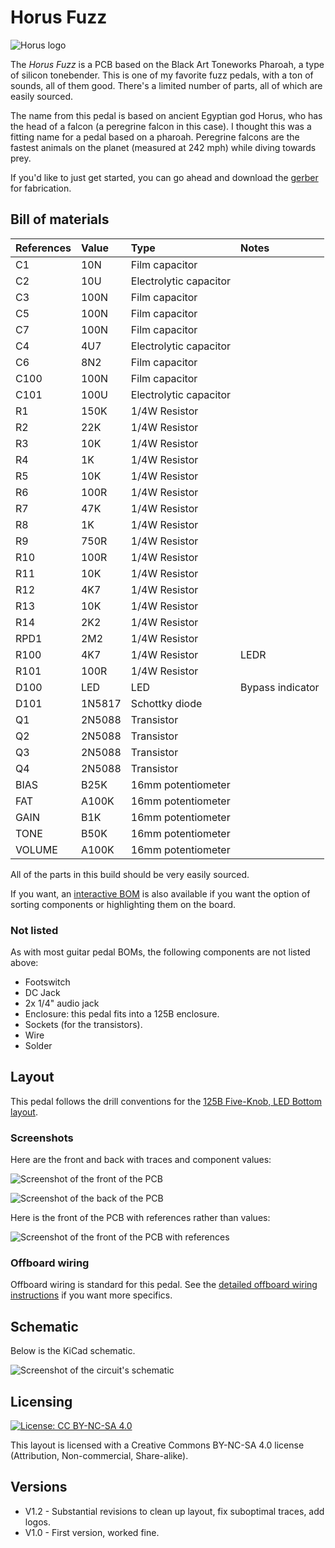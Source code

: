 # Horus Fuzz

![Horus logo](images/logo.png)

The *Horus Fuzz* is a PCB based on the Black Art Toneworks Pharoah, a type of silicon tonebender. This is one of my favorite fuzz pedals, with a ton of sounds, all of them good. There's a limited number of parts, all of which are easily sourced. 

The name from this pedal is based on ancient Egyptian god Horus, who has the head of a falcon (a peregrine falcon in this case). I thought this was a fitting name for a pedal based on a pharoah. Peregrine falcons are the fastest animals on the planet (measured at 242 mph) while diving towards prey.

If you'd like to just get started, you can go ahead and download the [gerber](https://github.com/RWLPedal/music-pcbs/raw/refs/heads/main/HorusFuzz/HorusFuzz.zip) for fabrication.

## Bill of materials


| References | Value  | Type                   | Notes            |
| :--------- | :----- | :--------------------- | :--------------- |
| C1         | 10N    | Film capacitor         |                  |
| C2         | 10U    | Electrolytic capacitor |                  |
| C3         | 100N   | Film capacitor         |                  |
| C5         | 100N   | Film capacitor         |                  |
| C7         | 100N   | Film capacitor         |                  |
| C4         | 4U7    | Electrolytic capacitor |                  |
| C6         | 8N2    | Film capacitor         |                  |
| C100       | 100N   | Film capacitor         |                  |
| C101       | 100U   | Electrolytic capacitor |                  |
| R1         | 150K   | 1/4W Resistor          |                  |
| R2         | 22K    | 1/4W Resistor          |                  |
| R3         | 10K    | 1/4W Resistor          |                  |
| R4         | 1K     | 1/4W Resistor          |                  |
| R5         | 10K    | 1/4W Resistor          |                  |
| R6         | 100R   | 1/4W Resistor          |                  |
| R7         | 47K    | 1/4W Resistor          |                  |
| R8         | 1K     | 1/4W Resistor          |                  |
| R9         | 750R   | 1/4W Resistor          |                  |
| R10        | 100R   | 1/4W Resistor          |                  |
| R11        | 10K    | 1/4W Resistor          |                  |
| R12        | 4K7    | 1/4W Resistor          |                  |
| R13        | 10K    | 1/4W Resistor          |                  |
| R14        | 2K2    | 1/4W Resistor          |                  |
| RPD1       | 2M2    | 1/4W Resistor          |                  |
| R100       | 4K7    | 1/4W Resistor          | LEDR             |
| R101       | 100R   | 1/4W Resistor          |                  |
| D100       | LED    | LED                    | Bypass indicator |
| D101       | 1N5817 | Schottky diode         |                  |
| Q1         | 2N5088 | Transistor             |                  |
| Q2         | 2N5088 | Transistor             |                  |
| Q3         | 2N5088 | Transistor             |                  |
| Q4         | 2N5088 | Transistor             |                  |
| BIAS       | B25K   | 16mm potentiometer     |                  |
| FAT        | A100K  | 16mm potentiometer     |                  |
| GAIN       | B1K    | 16mm potentiometer     |                  |
| TONE       | B50K   | 16mm potentiometer     |                  |
| VOLUME     | A100K  | 16mm potentiometer     |                  |


All of the parts in this build should be very easily sourced.

If you want, an [interactive BOM](https://html-preview.github.io/?url=https://github.com/RWLPedal/music-pcbs/blob/main/HorusFuzz/interactive_bom.html) is also available if you want the option of sorting components or highlighting them on the board.

### Not listed

As with most guitar pedal BOMs, the following components are not listed above:

* Footswitch
* DC Jack
* 2x 1/4" audio jack
* Enclosure: this pedal fits into a 125B enclosure.
* Sockets (for the transistors).
* Wire
* Solder

## Layout

This pedal follows the drill conventions for the 
[125B Five-Knob, LED Bottom layout](https://github.com/RWLPedal/music-pcbs/blob/main/instructions/DRILLING.md).

### Screenshots

Here are the front and back with traces and component values:

![Screenshot of the front of the PCB](images/pcb_front.png?raw=true)

![Screenshot of the back of the PCB](images/pcb_back.png?raw=true)

Here is the front of the PCB with references rather than values:

![Screenshot of the front of the PCB with references](images/pcb_references.png?raw=true)

### Offboard wiring

Offboard wiring is standard for this pedal. See the [detailed offboard wiring instructions](https://github.com/RWLPedal/music-pcbs/blob/main/instructions/WIRING.md) if you want more specifics.

## Schematic

Below is the KiCad schematic.

![Screenshot of the circuit's schematic](images/schematic.png?raw=true)

## Licensing

[![License: CC BY-NC-SA 4.0](https://licensebuttons.net/l/by-nc-sa/4.0/80x15.png)](https://creativecommons.org/licenses/by-nc-sa/4.0/)

This layout is licensed with a Creative Commons BY-NC-SA 4.0 license (Attribution, Non-commercial, Share-alike).

## Versions

* V1.2 - Substantial revisions to clean up layout, fix suboptimal traces, add logos.
* V1.0 - First version, worked fine.
